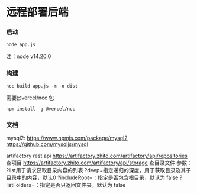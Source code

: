 # 远程部署后端

### 启动
```
node app.js
```
注：node v14.20.0


### 构建
```
ncc build app.js -m -o dist
```
需要@vercel/ncc 包
```
npm install -g @vercel/ncc
```

### 文档

mysql2:
https://www.npmjs.com/package/mysql2
https://github.com/mysqljs/mysql

artifactory rest api
https://artifactory.zhito.com/artifactory/api/repositories 查项目
https://artifactory.zhito.com/artifactory/api/storage 查目录文件
参数：
?list用于请求获取目录内容的列表
?deep=<number></number>指定递归的深度，用于获取目录及其子目录中的内容，默认0
?includeRoot=<boolean>：指定是否包含根目录，默认为 false
?listFolders=<boolean>：指定是否只返回文件夹。默认为 false